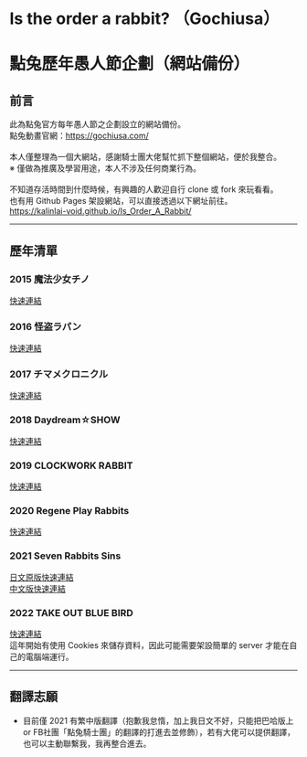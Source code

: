 # Is the order a rabbit? （Gochiusa）
# 點兔歷年愚人節企劃（網站備份）

## 前言
此為點兔官方每年愚人節之企劃設立的網站備份。<br>
點兔動畫官網：https://gochiusa.com/<br>
<br>
本人僅整理為一個大網站，感謝騎士團大佬幫忙抓下整個網站，便於我整合。<br>
※ 僅做為推廣及學習用途，本人不涉及任何商業行為。<br>
<br>
不知道存活時間到什麼時候，有興趣的人歡迎自行 clone 或 fork 來玩看看。<br>
也有用 Github Pages 架設網站，可以直接透過以下網址前往。<br>
https://kalinlai-void.github.io/Is_Order_A_Rabbit/<br>

---
## 歷年清單

### 2015 魔法少女チノ
[快速連結](https://kalinlai-void.github.io/Is_Order_A_Rabbit/gochiusa2015/index.html)

### 2016 怪盗ラパン
[快速連結](https://kalinlai-void.github.io/Is_Order_A_Rabbit/gochiusa2016/index.html)

### 2017 チマメクロニクル
[快速連結](https://kalinlai-void.github.io/Is_Order_A_Rabbit/gochiusa2017/index.html)

### 2018 Daydream☆SHOW
[快速連結](https://kalinlai-void.github.io/Is_Order_A_Rabbit/gochiusa2018/index.html)

### 2019 CLOCKWORK RABBIT
[快速連結](https://kalinlai-void.github.io/Is_Order_A_Rabbit/gochiusa2019/index.html)

### 2020 Regene Play Rabbits
[快速連結](https://kalinlai-void.github.io/Is_Order_A_Rabbit/gochiusa2020/index.html)

### 2021 Seven Rabbits Sins
[日文原版快速連結](https://kalinlai-void.github.io/Is_Order_A_Rabbit/gochiusa2021/ja/index.html)<br>
[中文版快速連結](https://kalinlai-void.github.io/Is_Order_A_Rabbit/gochiusa2021/zh-tw/index.html)

### 2022 TAKE OUT BLUE BIRD
[快速連結](https://kalinlai-void.github.io/Is_Order_A_Rabbit/gochiusa2022/ja/index.html)<br>
這年開始有使用 Cookies 來儲存資料，因此可能需要架設簡單的 server 才能在自己的電腦端運行。

---
## 翻譯志願
- 目前僅 2021 有繁中版翻譯（抱歉我怠惰，加上我日文不好，只能把巴哈版上 or FB社團「點兔騎士團」的翻譯的打進去並修飾），若有大佬可以提供翻譯，也可以主動聯繫我，我再整合進去。
